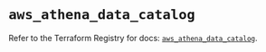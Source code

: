 # `aws_athena_data_catalog`

Refer to the Terraform Registry for docs: [`aws_athena_data_catalog`](https://registry.terraform.io/providers/hashicorp/aws/6.5.0/docs/resources/athena_data_catalog).
